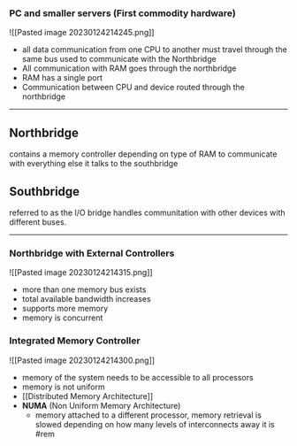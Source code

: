 
### PC and smaller servers (First commodity hardware)
![[Pasted image 20230124214245.png]]
- all data communication from one CPU to another must travel through the same bus used to communicate with the Northbridge
- All communication with RAM goes through the northbridge
- RAM has a single port
- Communication between CPU and device routed through the northbridge

---
## Northbridge
contains a memory controller depending on type of RAM
to communicate with everything else it talks to the southbridge

## Southbridge
referred to as the I/O bridge
handles communitation with other devices with different buses.

---
### Northbridge with External Controllers
![[Pasted image 20230124214315.png]]
- more than one memory bus exists
- total available bandwidth increases
- supports more memory
- memory is concurrent

### Integrated Memory Controller
![[Pasted image 20230124214300.png]]
- memory of the system needs to be accessible to all processors
- memory is not uniform
- [[Distributed Memory Architecture]]
- **NUMA** (Non Uniform Memory Architecture)
	- memory attached to a different processor, memory retrieval is slowed depending on how many levels of interconnects away it is #rem
